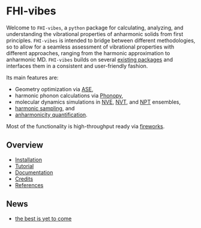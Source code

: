 FHI-vibes
===

Welcome to `FHI-vibes`, a `python` package for calculating, analyzing, and understanding the vibrational properties of anharmonic solids from first principles. `FHI-vibes` is intended to bridge between different methodologies, so to allow for a seamless assessment of vibrational properties with different approaches, ranging from the harmonic approximation to anharmonic MD. `FHI-vibes` builds on several [existing packages](https://vibes-developers.gitlab.io/vibes/Credits/) and interfaces them in a consistent and user-friendly fashion. 

Its main features are:

- Geometry optimization via [ASE](https://wiki.fysik.dtu.dk/ase/ase/optimize.html#module-ase.optimize),
- harmonic phonon calculations via [Phonopy](https://atztogo.github.io/phonopy/),
- molecular dynamics simulations in [NVE](https://wiki.fysik.dtu.dk/ase/ase/md.html#constant-nve-simulations-the-microcanonical-ensemble), [NVT](https://wiki.fysik.dtu.dk/ase/ase/md.html#module-ase.md.langevin), and [NPT](https://wiki.fysik.dtu.dk/ase/ase/md.html#module-ase.md.nptberendsen) ensembles,
- [harmonic sampling](https://journals.aps.org/prl/abstract/10.1103/PhysRevLett.96.115504), and
- [anharmonicity quantification](https://arxiv.org/abs/2006.14672).

Most of the functionality is high-throughput ready via [fireworks](https://materialsproject.github.io/fireworks/#).

## Overview

- [Installation](https://vibes-developers.gitlab.io/vibes/Installation/)
- [Tutorial](https://vibes-developers.gitlab.io/vibes/Tutorial/0_intro/)
- [Documentation](https://vibes-developers.gitlab.io/vibes/Documentation/0_intro/)
- [Credits](https://vibes-developers.gitlab.io/vibes/Credits/)
- [References](https://vibes-developers.gitlab.io/vibes/References/)



## News

- [the best is yet to come](https://www.youtube.com/watch?v=B-Jq26BCwDs)